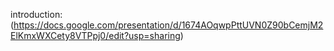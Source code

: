 introduction:
(https://docs.google.com/presentation/d/1674AOqwpPttUVN0Z90bCemjM2ElKmxWXCety8VTPpj0/edit?usp=sharing)
